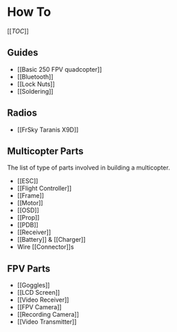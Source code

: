 # How To

[[_TOC_]]

## Guides

* [[Basic 250 FPV quadcopter]]
* [[Bluetooth]]
* [[Lock Nuts]]
* [[Soldering]]

## Radios

* [[FrSky Taranis X9D]]

## Multicopter Parts

The list of type of parts involved in building a multicopter.

* [[ESC]]
* [[Flight Controller]]
* [[Frame]]
* [[Motor]]
* [[OSD]]
* [[Prop]]
* [[PDB]]
* [[Receiver]]
* [[Battery]] & [[Charger]]
* Wire [[Connector]]s

## FPV Parts

* [[Goggles]]
* [[LCD Screen]]
* [[Video Receiver]]
* [[FPV Camera]]
* [[Recording Camera]]
* [[Video Transmitter]]
